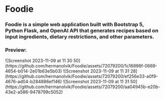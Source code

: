 <h1>Foodie</h1>
<h3>Foodie is a simple web application built with Bootstrap 5, Python Flask, and OpenAI API that generates recipes based on input ingredients, dietary restrictions, and other parameters.</h3>

<h3>Preview:</h3>
![Screenshot 2023-11-09 at 11 30 50](https://github.com/hermanolvik/Foodie/assets/72079200/1c16898f-0669-4654-b014-2e01b63e5b03)
![Screenshot 2023-11-09 at 11 31 28](https://github.com/hermanolvik/Foodie/assets/72079200/ef256e33-a0f9-4676-ad04-b284886ef146)
![Screenshot 2023-11-09 at 11 31 50](https://github.com/hermanolvik/Foodie/assets/72079200/aa04945b-e20b-43e2-a586-9478799c5052)
